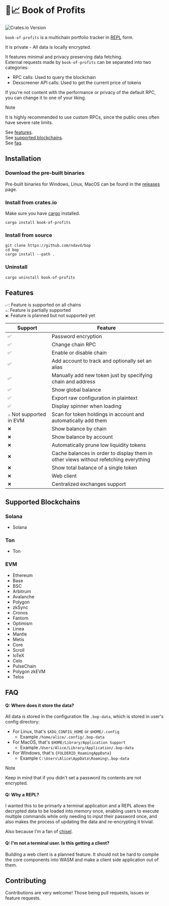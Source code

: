 # 📒📈 Book of Profits

<img alt="Crates.io Version" src="https://img.shields.io/crates/v/book-of-profits?style=flat-square">

`book-of-profits` is a multichain portfolio tracker in
[REPL](https://en.wikipedia.org/wiki/Read%E2%80%93eval%E2%80%93print_loop) form.

It is private - All data is locally encrypted.

It features minimal and privacy preserving data fetching.\
External requests made by `book-of-profits` can be separated into two
categories:

- RPC calls: Used to query the blockchain
- Dexscreener API calls: Used to get the current price of tokens

If you're not content with the performance or privacy of the default RPC, you
can change it to one of your liking.

> [!NOTE]
> It is highly recommended to use custom RPCs, since the public ones often have
> severe rate limits.

See [features](https://github.com/ndavd/bop?tab=readme-ov-file#features).\
See
[supported blockchains](https://github.com/ndavd/bop?tab=readme-ov-file#supported-blockchains).\
See [faq](https://github.com/ndavd/bop?tab=readme-ov-file#faq).

## Installation

### Download the pre-built binaries

Pre-built binaries for Windows, Linux, MacOS can be found in the
[releases](https://github.com/ndavd/bop/releases) page.

### Install from crates.io

Make sure you have [cargo](https://doc.rust-lang.org/stable/cargo/) installed.

```
cargo install book-of-profits
```

### Install from source

```
git clone https://github.com/ndavd/bop
cd bop
cargo install --path .
```

### Uninstall

```
cargo uninstall book-of-profits
```

## Features

`✅`: Feature is supported on all chains\
`⚠️`: Feature is partially supported\
`❌`: Feature is planned but not supported yet

| Support                   | Feature                                                                              |
| ------------------------- | ------------------------------------------------------------------------------------ |
| `✅`                      | Password encryption                                                                  |
| `✅`                      | Change chain RPC                                                                     |
| `✅`                      | Enable or disable chain                                                              |
| `✅`                      | Add account to track and optionally set an alias                                     |
| `✅`                      | Manually add new token just by specifying chain and address                          |
| `✅`                      | Show global balance                                                                  |
| `✅`                      | Export raw configuration in plaintext                                                |
| `✅`                      | Display spinner when loading                                                         |
| `⚠️` Not supported in EVM | Scan for token holdings in account and automatically add them                        |
| `❌`                      | Show balance by chain                                                                |
| `❌`                      | Show balance by account                                                              |
| `❌`                      | Automatically prune low liquidity tokens                                             |
| `❌`                      | Cache balances in order to display them in other views without refetching everything |
| `❌`                      | Show total balance of a single token                                                 |
| `❌`                      | Web client                                                                           |
| `❌`                      | Centralized exchanges support                                                        |

## Supported Blockchains

### Solana

- Solana

### Ton

- Ton

### EVM

- Ethereum
- Base
- BSC
- Arbitrum
- Avalanche
- Polygon
- zkSync
- Cronos
- Fantom
- Optimism
- Linea
- Mantle
- Metis
- Core
- Scroll
- IoTeX
- Celo
- PulseChain
- Polygon zkEVM
- Telos

## FAQ

#### Q: Where does it store the data?

All data is stored in the configuration file `.bop-data`, which is stored in
user's config directory:

- For Linux, that's `$XDG_CONFIG_HOME` or `$HOME/.config`
  - Example `/home/alice/.config/.bop-data`
- For MacOS, that's `$HOME/Library/Application Support`
  - Example `/Users/Alice/Library/Application/.bop-data`
- For Windows, that's `{FOLDERID_RoamingAppData}`
  - Example `C:\Users\Alice\AppData\Roaming\.bop-data`

> [!NOTE]
> Keep in mind that if you didn't set a password its contents are not encrypted.

#### Q: Why a REPL?

I wanted this to be primarly a terminal application and a REPL allows the
decrypted data to be loaded into memory once, enabling users to execute multiple
commands while only needing to input their password once, and also makes the
process of updating the data and re-encrypting it trivial.

Also because I'm a fan of [chisel](https://book.getfoundry.sh/reference/chisel).

#### Q: I'm not a terminal user. Is this getting a client?

Building a web client is a planned feature. It should not be hard to compile the
core components into WASM and make a client side application out of them.

## Contributing

Contributions are very welcome! Those being pull requests, issues or feature
requests.
